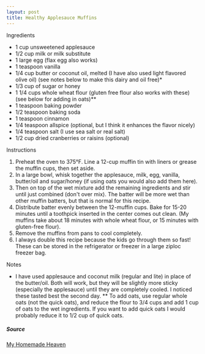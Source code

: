 ```yaml
---
layout: post
title: Healthy Applesauce Muffins
---
```


Ingredients

- 1 cup unsweetened applesauce
- 1/2 cup milk or milk substitute
- 1 large egg (flax egg also works)
- 1 teaspoon vanilla
- 1/4 cup butter or coconut oil, melted (I have also used light flavored olive oil) (see notes below to make this dairy and oil free)*
- 1/3 cup of sugar or honey
- 1 1/4 cups whole wheat flour (gluten free flour also works with these) (see below for adding in oats)**
- 1 teaspoon baking powder
- 1/2 teaspoon baking soda
- 1 teaspoon cinnamon
- 1/4 teaspoon allspice (optional, but I think it enhances the flavor nicely)
- 1/4 teaspoon salt (I use sea salt or real salt)
- 1/2 cup dried cranberries or raisins (optional)

Instructions

1. Preheat the oven to 375°F. Line a 12-cup muffin tin with liners or grease the muffin cups, then set aside.
2. In a large bowl, whisk together the applesauce, milk, egg, vanilla, butter/oil and sugar/honey (if using oats you would also add them here).
3. Then on top of the wet mixture add the remaining ingredients and stir until just combined (don't over mix). The batter will be more wet than other muffin batters, but that is normal for this recipe.
4. Distribute batter evenly between the 12-muffin cups. Bake for 15-20 minutes until a toothpick inserted in the center comes out clean. (My muffins take about 18 minutes with whole wheat flour, or 15 minutes with gluten-free flour).
5. Remove the muffins from pans to cool completely.
6. I always double this recipe because the kids go through them so fast! These can be stored in the refrigerator or freezer in a large ziploc freezer bag.

Notes
* I have used applesauce and coconut milk (regular and lite) in place of the butter/oil. Both will work, but they will be slightly more sticky (especially the applesauce) until they are completely cooled. I noticed these tasted best the second day.
** To add oats, use regular whole oats (not the quick oats), and reduce the flour to 3/4 cups and add 1 cup of oats to the wet ingredients. If you want to add quick oats I would probably reduce it to 1/2 cup of quick oats.

##### Source
[My Homemade Heaven](https://myhomemadeheaven.com/healthy-applesauce-muffins/)
